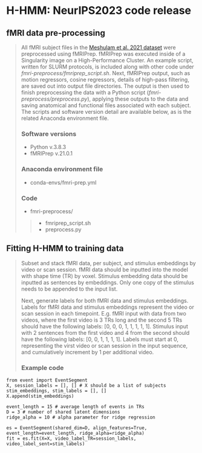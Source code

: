 # H-HMM: NeurIPS2023 code release



## fMRI data pre-processing
> All fMRI subject files in the [Meshulam et al. 2021 dataset](https://openneuro.org/datasets/ds003233/versions/1.2.0) 
>were preprocessed using fMRIPrep. fMRIPrep was executed inside of a Singularity image on a
> High-Performance Cluster. An example script, written for SLURM protocols, is included along with other code under
>*fmri-preprocess/fmriprep_script.sh*. Next, fMRIPrep output, such as motion regressors, cosine regressors, 
>details of high-pass filtering, are saved out into output file directories. The output is then used to finish preprocessing 
>the data with a Python script (*fmri-preprocess/preprocess.py*), applying these outputs to the data and saving anatomical and 
>functional files associated with each subject. The scripts and software version detail are available below, as is
>the related Anaconda environment file.
>
> ### Software versions
> - Python v.3.8.3
> - fMRIPrep v.21.0.1
> ### Anaconda environment file
> - conda-envs/fmri-prep.yml
>### Code 
> - fmri-preprocess/
>> - fmriprep_script.sh
>> - preprocess.py

## Fitting H-HMM to training data
> Subset and stack fMRI data, per subject, and stimulus embeddings by video or scan session. fMRI data should be 
>inputted into the model with shape time (TR) by voxel. Stimulus embedding data should be inputted as 
>sentences by embeddings. Only one copy of the stimulus needs to be appended to the input list. 
>
>Next, generate labels for both fMRI data and stimulus embeddings. Labels for fMRI data and stimulus embeddings 
>represent the video or scan session in each timepoint. E.g. fMRI input with data from two videos, where the first 
>video is 3 TRs long and the second 5 TRs should have the following labels: [0, 0, 0, 1, 1, 1, 1, 1]. 
>Stimulus input with 2 sentences from the first video and 4 from the second should have the following 
>labels: [0, 0, 1, 1, 1, 1]. Labels must start at 0, representing the virst video or scan session in the input sequence,
>and cumulatively increment by 1 per additional video.
>
>### Example code 
 
    from event import EventSegment
    X, session_labels = [], [] # X should be a list of subjects
    stim_embeddings, stim_labels = [], []
    X.append(stim_embeddings)
    
    event_length = 15 # average length of events in TRs
    D = 3 # number of shared latent dimensions
    ridge_alpha = 10 # alpha parameter for ridge regression

    es = EventSegment(shared_dim=D, align_features=True, event_length=event_length, ridge_alpha=ridge_alpha)
    fit = es.fit(X=X, video_label_TR=session_labels, video_label_sent=stim_labels)
    



